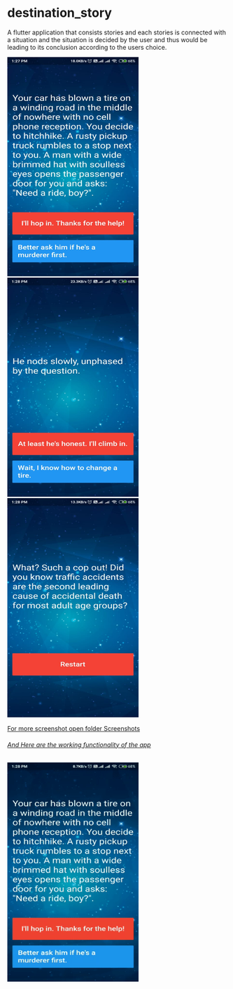 # destination_story

A flutter application that consists stories and each 
stories is connected with a situation and the situation is decided 
by the user and thus would be leading to its conclusion according 
to the users choice.


<a href="https://github.com/Arijit123Muk/Destination-Story/tree/master/Screenshot">
         <img alt="Qries" src="https://github.com/Arijit123Muk/Destination-Story/blob/master/Screenshot/1.jpeg"
         width=300" height="500">
                                
<a href="https://github.com/Arijit123Muk/Destination-Story/tree/master/Screenshot">
         <img alt="Qries" src="https://github.com/Arijit123Muk/Destination-Story/blob/master/Screenshot/2.jpeg"
         width=300" height="500">                
<a href="https://github.com/Arijit123Muk/Destination-Story/tree/master/Screenshot">
         <img alt="Qries" src="https://github.com/Arijit123Muk/Destination-Story/blob/master/Screenshot/3.jpeg"
         width=300" height="500">
         
For more screenshot open folder Screenshots


###### And Here are the working functionality of the app ######

<a href="https://github.com/Arijit123Muk/Destination-Story/tree/master/Screenshot">
         <img alt="Qries" src="https://github.com/Arijit123Muk/Destination-Story/blob/master/Screenshot/4.gif"
         width=300" height="500">

